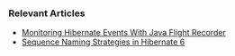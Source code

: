 ### Relevant Articles
- [Monitoring Hibernate Events With Java Flight Recorder](https://www.baeldung.com/java-flight-recorder-hibernate-events)
- [Sequence Naming Strategies in Hibernate 6](https://www.baeldung.com/hibernate-sequence-naming-strategies)
